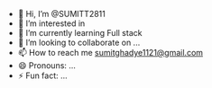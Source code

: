 - 👋 Hi, I’m @SUMITT2811
- 👀 I’m interested in 
- 🌱 I’m currently learning Full stack
- 💞️ I’m looking to collaborate on ...
- 📫 How to reach me sumitghadye1121@gmail.com
- 😄 Pronouns: ...
- ⚡ Fun fact: ...

<!---
SUMITT2811/SUMITT2811 is a ✨ special ✨ repository because its `README.md` (this file) appears on your GitHub profile.
You can click the Preview link to take a look at your changes.
--->
